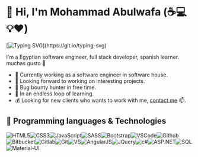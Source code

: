 # 👋 Hi, I'm Mohammad Abulwafa (:coffee::computer::bulb::heart:)

[![Typing SVG](https://readme-typing-svg.herokuapp.com?font=comfortaa&color=016EEA&size=24&width=500&lines=Egyptian+Software+Engineer;Always+learning+new+things;Nice+to+meet+you...)](https://git.io/typing-svg)




I'm a Egyptian software engineer, full stack developer, spanish learner. muchas gusto 💝

- 💪 Currently working as a software engineer in software house.
- 👀 Looking forward to working on interesting projects.
- 🔏 Bug bounty hunter in free time.
- 🌱 In an endless loop of learning.
- 💰 Looking for new clients who wants to work with me, [contact me](mailto:mohammad.a.abulwafa@gmail.com) 📫.

## :wrench: Programming languages & Technologies
![HTML5](https://img.icons8.com/color/30/html-5.png)![CSS3](https://img.icons8.com/color/30/css3.png)![JavaScript](https://img.icons8.com/color/30/javascript.png)![SASS](https://img.icons8.com/color/30/sass.png)![Bootstrap](https://img.icons8.com/color/30/bootstrap.png)![VSCode](https://img.icons8.com/color/30/visual-studio-code-2019.png)![Github](https://img.icons8.com/material-outlined/30/github.png)![Bitbucket](https://img.icons8.com/color/30/bitbucket.png)![Gitlab](https://img.icons8.com/color/30/gitlab.png)![Git](https://img.icons8.com/color/30/git.png)![VS](https://img.icons8.com/color/30/visual-studio.png)![AngularJS](https://img.icons8.com/color/30/angularjs.png)![JQuery](https://img.icons8.com/30/jquery-filled.png)![c#](https://img.icons8.com/color/30/c-sharp-logo.png)![ASP.NET](https://img.icons8.com/color/30/asp.png)![SQL](https://img.icons8.com/color/30/sql.png)![Material-UI](https://img.icons8.com/color/30/material-ui.png)
